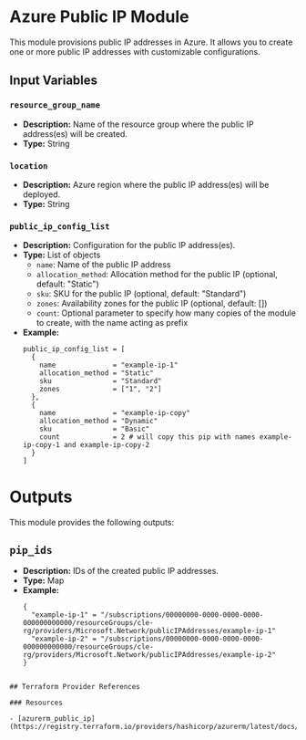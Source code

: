 # Azure Public IP Module

This module provisions public IP addresses in Azure. It allows you to create one or more public IP addresses with customizable configurations.

## Input Variables

### `resource_group_name`

- **Description:** Name of the resource group where the public IP address(es) will be created.
- **Type:** String

### `location`

- **Description:** Azure region where the public IP address(es) will be deployed.
- **Type:** String

### `public_ip_config_list`

- **Description:** Configuration for the public IP address(es).
- **Type:** List of objects
  - `name`: Name of the public IP address
  - `allocation_method`: Allocation method for the public IP (optional, default: "Static")
  - `sku`: SKU for the public IP (optional, default: "Standard")
  - `zones`: Availability zones for the public IP (optional, default: [])
  - `count`: Optional parameter to specify how many copies of the module to create, with the name acting as prefix
- **Example:**
  ```
  public_ip_config_list = [
    {
      name              = "example-ip-1"
      allocation_method = "Static"
      sku               = "Standard"
      zones             = ["1", "2"]
    },
    {
      name              = "example-ip-copy"
      allocation_method = "Dynamic"
      sku               = "Basic"
      count             = 2 # will copy this pip with names example-ip-copy-1 and example-ip-copy-2
    }
  ]

#  Outputs

This module provides the following outputs:

## `pip_ids`

- **Description:** IDs of the created public IP addresses.
- **Type:** Map
- **Example:**
  ```hcl
  {
    "example-ip-1" = "/subscriptions/00000000-0000-0000-0000-000000000000/resourceGroups/cle-rg/providers/Microsoft.Network/publicIPAddresses/example-ip-1"
    "example-ip-2" = "/subscriptions/00000000-0000-0000-0000-000000000000/resourceGroups/cle-rg/providers/Microsoft.Network/publicIPAddresses/example-ip-2"
  }
```

## Terraform Provider References

### Resources

- [azurerm_public_ip](https://registry.terraform.io/providers/hashicorp/azurerm/latest/docs/resources/public_ip)

